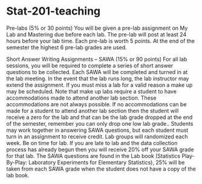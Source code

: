 # Stat-201-teaching

Pre-labs (5% or 30 points) You will be given a pre-lab assignment on My Lab and Mastering due before each lab.  The pre-lab will post at least 24 hours before your lab time. Each pre-lab is worth 5 points.  At the end of the semester the highest 6 pre-lab grades are used.  

Short Answer Writing Assignments – SAWA (15% or 90 points) For all lab sessions, you will be required to complete a series of short answer questions to be collected. Each SAWA will be completed and turned in at the lab meeting. In the event that the lab runs long, the lab instructor may extend the assignment.  If you must miss a lab for a valid reason a make up may be scheduled.  Note that make up labs require a student to have accommodations made to attend another lab section.  These accommodations are not always possible.  If no accommodations can be made for a student to attend another lab section then the student will receive a zero for the lab and that can be the lab grade dropped at the end of the semester, remember you can only drop one low lab grade.. Students may work together in answering SAWA questions, but each student must turn in an assignment to receive credit. Lab groups will randomized each week. Be on time for lab.  If you are late to lab and the data collection process has already begun then you will receive 20% off your SAWA grade for that lab.  The SAWA questions are found in the Lab book (Statistics Play-By-Play: Laboratory Experiments for Elementary Statistics), 25% will be taken from each SAWA grade when the student does not have a copy of the lab book.






